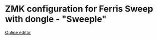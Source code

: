 # ZMK configuration for Ferris Sweep with dongle - "Sweeple"

[Online editor](https://nickcoutsos.github.io/keymap-editor/)